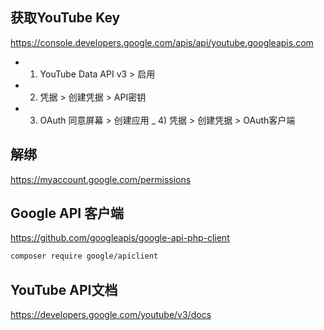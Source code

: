 

## 获取YouTube Key
https://console.developers.google.com/apis/api/youtube.googleapis.com
- 1) YouTube Data API v3 > 启用
- 2) 凭据 > 创建凭据 > API密钥
- 3) OAuth 同意屏幕 > 创建应用
_ 4) 凭据 > 创建凭据 > OAuth客户端

## 解绑
https://myaccount.google.com/permissions

## Google API 客户端
https://github.com/googleapis/google-api-php-client
```bash
composer require google/apiclient
```

## YouTube API文档
https://developers.google.com/youtube/v3/docs


